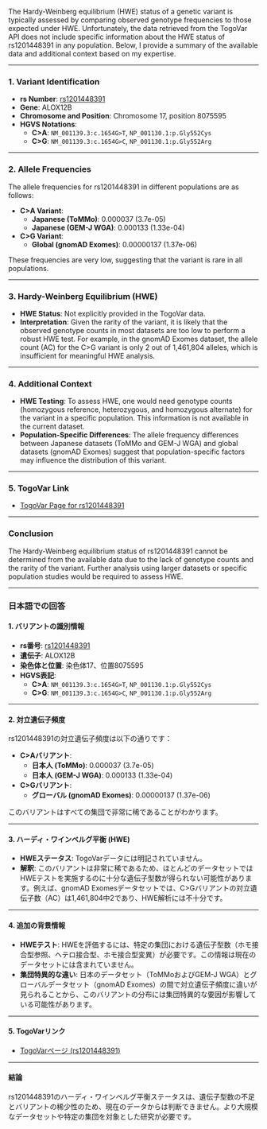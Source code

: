 The Hardy-Weinberg equilibrium (HWE) status of a genetic variant is typically assessed by comparing observed genotype frequencies to those expected under HWE. Unfortunately, the data retrieved from the TogoVar API does not include specific information about the HWE status of rs1201448391 in any population. Below, I provide a summary of the available data and additional context based on my expertise.

---

### 1. **Variant Identification**
   - **rs Number**: [rs1201448391](https://identifiers.org/dbsnp/rs1201448391)
   - **Gene**: ALOX12B
   - **Chromosome and Position**: Chromosome 17, position 8075595
   - **HGVS Notations**:
     - **C>A**: `NM_001139.3:c.1654G>T`, `NP_001130.1:p.Gly552Cys`
     - **C>G**: `NM_001139.3:c.1654G>C`, `NP_001130.1:p.Gly552Arg`

---

### 2. **Allele Frequencies**
   The allele frequencies for rs1201448391 in different populations are as follows:

   - **C>A Variant**:
     - **Japanese (ToMMo)**: 0.000037 (3.7e-05)
     - **Japanese (GEM-J WGA)**: 0.000133 (1.33e-04)
   - **C>G Variant**:
     - **Global (gnomAD Exomes)**: 0.00000137 (1.37e-06)

   These frequencies are very low, suggesting that the variant is rare in all populations.

---

### 3. **Hardy-Weinberg Equilibrium (HWE)**
   - **HWE Status**: Not explicitly provided in the TogoVar data.
   - **Interpretation**: Given the rarity of the variant, it is likely that the observed genotype counts in most datasets are too low to perform a robust HWE test. For example, in the gnomAD Exomes dataset, the allele count (AC) for the C>G variant is only 2 out of 1,461,804 alleles, which is insufficient for meaningful HWE analysis.

---

### 4. **Additional Context**
   - **HWE Testing**: To assess HWE, one would need genotype counts (homozygous reference, heterozygous, and homozygous alternate) for the variant in a specific population. This information is not available in the current dataset.
   - **Population-Specific Differences**: The allele frequency differences between Japanese datasets (ToMMo and GEM-J WGA) and global datasets (gnomAD Exomes) suggest that population-specific factors may influence the distribution of this variant.

---

### 5. **TogoVar Link**
   - [TogoVar Page for rs1201448391](https://togovar.org)

---

### Conclusion
The Hardy-Weinberg equilibrium status of rs1201448391 cannot be determined from the available data due to the lack of genotype counts and the rarity of the variant. Further analysis using larger datasets or specific population studies would be required to assess HWE.

---

### 日本語での回答

#### 1. **バリアントの識別情報**
   - **rs番号**: [rs1201448391](https://identifiers.org/dbsnp/rs1201448391)
   - **遺伝子**: ALOX12B
   - **染色体と位置**: 染色体17、位置8075595
   - **HGVS表記**:
     - **C>A**: `NM_001139.3:c.1654G>T`, `NP_001130.1:p.Gly552Cys`
     - **C>G**: `NM_001139.3:c.1654G>C`, `NP_001130.1:p.Gly552Arg`

---

#### 2. **対立遺伝子頻度**
   rs1201448391の対立遺伝子頻度は以下の通りです：

   - **C>Aバリアント**:
     - **日本人 (ToMMo)**: 0.000037 (3.7e-05)
     - **日本人 (GEM-J WGA)**: 0.000133 (1.33e-04)
   - **C>Gバリアント**:
     - **グローバル (gnomAD Exomes)**: 0.00000137 (1.37e-06)

   このバリアントはすべての集団で非常に稀であることがわかります。

---

#### 3. **ハーディ・ワインベルグ平衡 (HWE)**
   - **HWEステータス**: TogoVarデータには明記されていません。
   - **解釈**: このバリアントは非常に稀であるため、ほとんどのデータセットではHWEテストを実施するのに十分な遺伝子型数が得られない可能性があります。例えば、gnomAD Exomesデータセットでは、C>Gバリアントの対立遺伝子数（AC）は1,461,804中2であり、HWE解析には不十分です。

---

#### 4. **追加の背景情報**
   - **HWEテスト**: HWEを評価するには、特定の集団における遺伝子型数（ホモ接合型参照、ヘテロ接合型、ホモ接合型変異）が必要です。この情報は現在のデータセットには含まれていません。
   - **集団特異的な違い**: 日本のデータセット（ToMMoおよびGEM-J WGA）とグローバルデータセット（gnomAD Exomes）の間で対立遺伝子頻度に違いが見られることから、このバリアントの分布には集団特異的な要因が影響している可能性があります。

---

#### 5. **TogoVarリンク**
   - [TogoVarページ (rs1201448391)](https://togovar.org)

---

#### 結論
rs1201448391のハーディ・ワインベルグ平衡ステータスは、遺伝子型数の不足とバリアントの稀少性のため、現在のデータからは判断できません。より大規模なデータセットや特定の集団を対象とした研究が必要です。